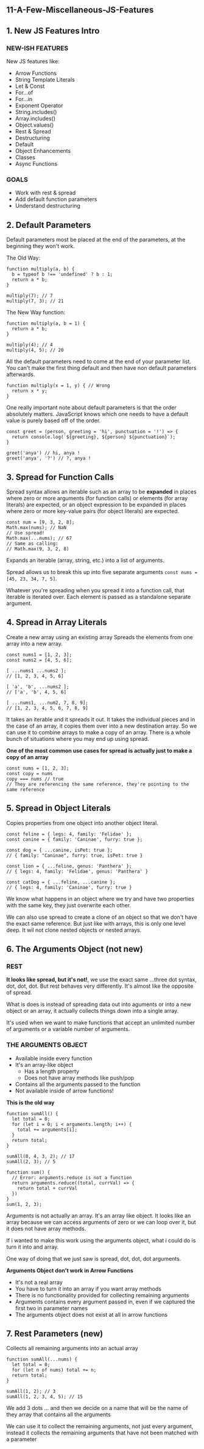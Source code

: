 ## 11-A-Few-Miscellaneous-JS-Features

## 1. New JS Features Intro

### NEW-ISH FEATURES

New JS features like:

- Arrow Functions
- String Template Literals
- Let & Const
- For...of
- For...in
- Exponent Operator
- String.includes()
- Array.includes()
- Object.values()
- Rest & Spread
- Destructuring
- Default
- Object Enhancements
- Classes
- Async Functions

### GOALS

- Work with rest & spread
- Add default function parameters
- Understand destructuring

## 2. Default Parameters

Default parameters most be placed at the end of the parameters, at the beginning they won't work.

The Old Way:

```
function multiply(a, b) {
  b = typeof b !== 'undefined' ? b : 1;
  return a * b;
}

multiply(7); // 7
multiply(7, 3); // 21
```

The New Way function:

```
function multiply(a, b = 1) {
  return a * b;
}

multiply(4); // 4
multiply(4, 5); // 20
```

All the default parameters need to come at the end of your parameter list. You can't make the first thing default and then have non default parameters afterwards.

```
function multiply(x = 1, y) { // Wrong
  return x * y;
}
```

One really important note about default parameters is that the order absolutely matters. JavaScript knows which one needs to have a default value is purely based off of the order.

```
const greet = (person, greeting = 'hi', punctuation = '!') => {
  return console.log(`${greeting}, ${person} ${punctuation}`);
}

greet('anya') // hi, anya !
greet('anya', '?') // ?, anya !
```

## 3. Spread for Function Calls

Spread syntax allows an iterable such as an array to be **expanded** in places where zero or more arguments (for function calls) or elements (for array literals) are expected, or an object expression to be expanded in places where zero or more key-value pairs (for object literals) are expected.

```
const num = [9, 3, 2, 8];
Math.max(nums); // NaN
// Use spread!
Math.max(...nums); // 67
// Same as calling:
// Math.max(9, 3, 2, 8)
```

Expands an iterable (array, string, etc.) into a list of arguments.

Spread allows us to break this up into five separate arguments `const nums = [45, 23, 34, 7, 5]`.

Whatever you're spreading when you spread it into a function call, that iterable is iterated over. Each element is passed as a standalone separate argument.

## 4. Spread in Array Literals

Create a new array using an existing array Spreads the elements from one array into a new array.

```
const nums1 = [1, 2, 3];
const nums2 = [4, 5, 6];

[ ...nums1 ...nums2 ];
// [1, 2, 3, 4, 5, 6]

[ 'a', 'b', ...nums2 ];
// ['a', 'b', 4, 5, 6]

[ ...nums1, ...num2, 7, 8, 9];
// [1, 2, 3, 4, 5, 6, 7, 8, 9]
```

It takes an iterable and it spreads it out. It takes the individual pieces and in the case of an array, it copies them over into a new destination array. So we can use it to combine arrays to make a copy of an array. There is a whole bunch of situations where you may end up using spread.

**One of the most common use cases for spread is actually just to make a copy of an array**

```
const nums = [1, 2, 3];
const copy = nums
copy === nums // true
// They are referencing the same reference, they're pointing to the same reference
```

## 5. Spread in Object Literals

Copies properties from one object into another object literal.

```
const feline = { legs: 4, family: 'Felidae' };
const canine = { family: 'Caninae', furry: true };

const dog = { ...canine, isPet: true };
// { family: "Caninae", furry: true, isPet: true }

const lion = { ...feline, genus: 'Panthera' };
// { legs: 4, family: 'Felidae', genus: 'Panthera' }

const catDog = { ...feline, ...canine };
// { legs: 4, family: 'Caninae', furry: true }
```

We know what happens in an object where we try and have two properties with the same key, they just overwrite each other.

We can also use spread to create a clone of an object so that we don't have the exact same reference. But just like with arrays, this is only one level deep. It wil not clone nested objects or nested arrays.

## 6. The Arguments Object (not new)

### REST

**It looks like spread, but it's not!**, we use the exact same ...three dot syntax, dot, dot, dot. But rest behaves very differently. It's almost like the opposite of spread.

What is does is instead of spreading data out into aguments or into a new object or an array, it actually collects things down into a single array.

It's used when we want to make functions that accept an unlimited number of arguments or a variable number of arguments.

### THE ARGUMENTS OBJECT

- Available inside every function
- It's an array-like object
  - Has a length property
  - Does not have array methods like push/pop
- Contains all the arguments passed to the function
- Not available inside of arrow functions!

**This is the old way**

```
function sumAll() {
  let total = 0;
  for (let i = 0; i < arguments.length; i++) {
    total += arguments[i];
  }
  return total;
}

sumAll(8, 4, 3, 2); // 17
sumAll(2, 3); // 5
```

```
function sum() {
  // Error: arguments.reduce is not a function
  return arguments.reduce((total, currVal) => {
    return total + currVal
  })
}
sum(1, 2, 3);
```

Arguments is not actually an array. It's an array like object. It looks like an array because we can access arguments of zero or we can loop over it, but it does not have array methods.

If i wanted to make this work using the arguments object, what i could do is turn it into and array.

One way of doing that we just saw is spread, dot, dot, dot arguments.

**Arguments Object don't work in Arrow Functions**

- It's not a real array
- You have to turn it into an array if you want array methods
- There is no functionality provided for collecting remaining arguments
- Arguments contains every argument passed in, even if we captured the first two in parameter names
- The arguments object does not exist at all in arrow functions

## 7. Rest Parameters (new)

Collects all remaining arguments into an actual array

```
function sumAll(...nums) {
  let total = 0;
  for (let n of nums) total += n;
  return total;
}

sumAll(1, 2); // 3
sumAll(1, 2, 3, 4, 5); // 15
```

We add 3 dots ... and then we decide on a name that will be the name of they array that contains all the arguments

We can use it to collect the remaining arguments, not just every argument, instead it collects the remaining arguments that have not been matched with a parameter